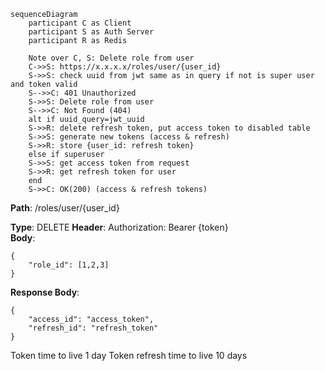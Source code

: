 ```mermaid
sequenceDiagram
    participant C as Client  
    participant S as Auth Server
    participant R as Redis

	Note over C, S: Delete role from user
	C->>S: https://x.x.x.x/roles/user/{user_id}
	S->>S: check uuid from jwt same as in query if not is super user and token valid
	S-->>C: 401 Unauthorized
	S->>S: Delete role from user
	S-->>C: Not Found (404)
	alt if uuid_query=jwt_uuid
	S->>R: delete refresh token, put access token to disabled table
	S->>S: generate new tokens (access & refresh)
	S->>R: store {user_id: refresh token}
	else if superuser
	S->>S: get access token from request
	S->>R: get refresh token for user
	end
	S->>C: OK(200) (access & refresh tokens)

```

**Path**: /roles/user/{user_id}

**Type**: DELETE
**Header**: Authorization: Bearer {token}  
**Body**: 
```
{
	"role_id": [1,2,3]
}
```
**Response Body**: 
```
{  
	"access_id": "access_token",
	"refresh_id": "refresh_token"
}  
```

Token time to live 1 day
Token refresh time to live 10 days